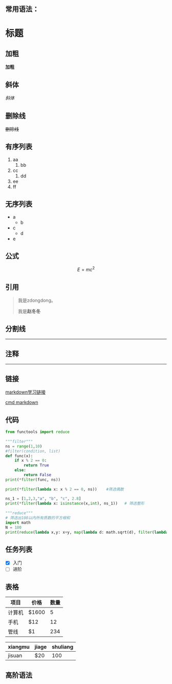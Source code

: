 


## 常用语法：
# 标题

## 加粗

**加粗** 

## 斜体

*斜体* 

## 删除线

~~删除线~~ 

## 有序列表
1. aa
	1. bb
2. cc
	1. dd
3. ee
4. ff

## 无序列表
* a
	* b
* c
	* d
* e

## 公式
$$E=mc^2$$


## 引用
> 我是zdongdong。
> 
> 我是**赵冬冬**

## 分割线
___

## 注释
<!-- 这行不显示-->

---
## 链接
[markdown学习链接](https://blog.csdn.net/afei__/article/details/80717153) 

[cmd markdown](https://www.zybuluo.com/mdeditor)
## 代码
``` python
from functools import reduce  
  
"""filter"""  
ns = range(1,10)  
#filter(condition, list)  
def func(x):  
    if x % 2 == 0:  
        return True  
    else:  
        return False  
print(*filter(func, ns))  
  
print(*filter(lambda x: x % 2 == 0, ns))    #筛选偶数  
  
ns_1 = [1,2,3,"a", "b", "c", 2.8]  
print(*filter(lambda x: isinstance(x,int), ns_1))   # 筛选整形  
  
"""reduce"""  
# 筛选出100以内所有质数的平方根和  
import math  
N = 100  
print(reduce(lambda x,y: x+y, map(lambda d: math.sqrt(d), filter(lambda p : 0 not in list(map(lambda q: p % q, range(2, int(math.sqrt(p) + 1)))), range(1, 100)))))
```
## 任务列表
- [x] 入门  <!-- 快捷键Ctrl + Enter-->
- [ ] 进阶

## 表格
| 项目        | 价格   |  数量  |
| --------   | -----  | ----  |
| 计算机     | \$1600 |   5     |
| 手机        |   \$12   |   12   |
| 管线        |    \$1    |  234  |


| xiangmu | jiage | shuliang |
| --- | --- | --- |
| jisuan | \$20   | 100 |




## 高阶语法



